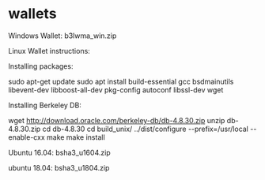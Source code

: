 # wallets

Windows Wallet:
b3lwma_win.zip

Linux Wallet instructions:

Installing packages:

sudo apt-get update
sudo apt install build-essential gcc bsdmainutils libevent-dev libboost-all-dev pkg-config autoconf libssl-dev wget

Installing Berkeley DB:

wget http://download.oracle.com/berkeley-db/db-4.8.30.zip
unzip db-4.8.30.zip
cd db-4.8.30
cd build_unix/
../dist/configure --prefix=/usr/local --enable-cxx
make
make install

Ubuntu 16.04:
bsha3_u1604.zip

ubuntu 18.04:
bsha3_u1804.zip
